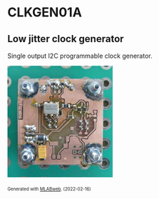 <!--- PrjInfo ---> <!--- Please remove this line after manually editing --->
<!--- 00a56be08b96043df9e37d6aff7b6990 --->
<!--- Created:2022-02-16 22:13:26.507253: ---> 
<!--- Author:: ---> 
<!--- AuthorEmail:: ---> 
<!--- Tags:: ---> 
<!--- Ust:: ---> 
<!--- Label --->
<!--- ELabel ---> 
<!--- Name:CLKGEN01A: --->
# CLKGEN01A
<!--- LongName --->
## Low jitter clock generator
<!--- ELongName ---> 

<!--- Lead --->
Single output I2C programmable clock generator.
<!--- ELead ---> 

![CLKGEN01A](doc/img/CLKGEN01A_bottom_small.jpg) 


<!--- Description --->
<!--- EDescription --->
<!--- Content --->
<!--- EContent --->
<sub><sup> Generated with [MLABweb](https://github.com/MLAB-project/MLABweb). (2022-02-16)</sup></sub>